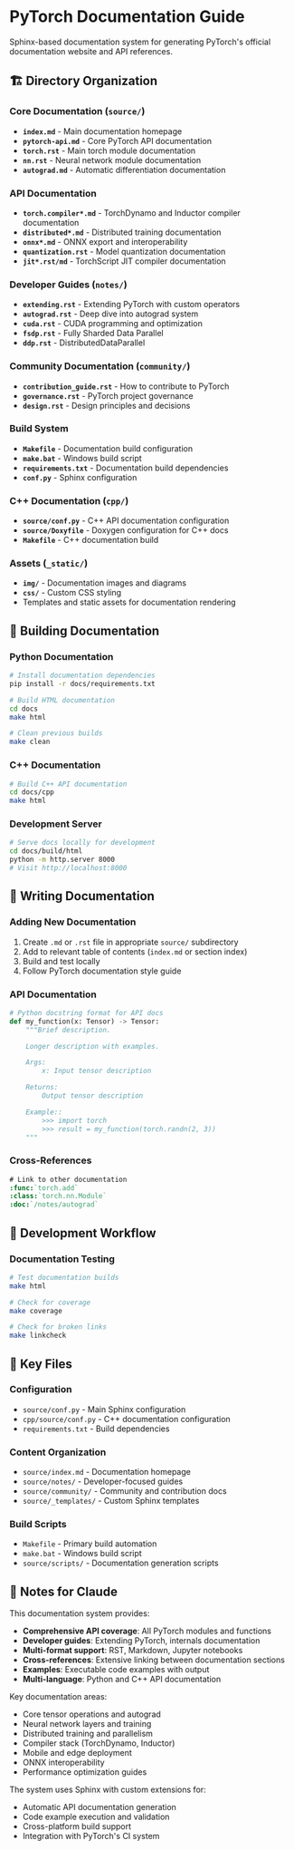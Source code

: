# PyTorch Documentation Guide

Sphinx-based documentation system for generating PyTorch's official documentation website and API references.

## 🏗️ Directory Organization

### Core Documentation (`source/`)
- **`index.md`** - Main documentation homepage
- **`pytorch-api.md`** - Core PyTorch API documentation
- **`torch.rst`** - Main torch module documentation
- **`nn.rst`** - Neural network module documentation
- **`autograd.md`** - Automatic differentiation documentation

### API Documentation
- **`torch.compiler*.md`** - TorchDynamo and Inductor compiler documentation
- **`distributed*.md`** - Distributed training documentation
- **`onnx*.md`** - ONNX export and interoperability
- **`quantization.rst`** - Model quantization documentation
- **`jit*.rst/md`** - TorchScript JIT compiler documentation

### Developer Guides (`notes/`)
- **`extending.rst`** - Extending PyTorch with custom operators
- **`autograd.rst`** - Deep dive into autograd system
- **`cuda.rst`** - CUDA programming and optimization
- **`fsdp.rst`** - Fully Sharded Data Parallel
- **`ddp.rst`** - DistributedDataParallel

### Community Documentation (`community/`)
- **`contribution_guide.rst`** - How to contribute to PyTorch
- **`governance.rst`** - PyTorch project governance
- **`design.rst`** - Design principles and decisions

### Build System
- **`Makefile`** - Documentation build configuration
- **`make.bat`** - Windows build script
- **`requirements.txt`** - Documentation build dependencies
- **`conf.py`** - Sphinx configuration

### C++ Documentation (`cpp/`)
- **`source/conf.py`** - C++ API documentation configuration
- **`source/Doxyfile`** - Doxygen configuration for C++ docs
- **`Makefile`** - C++ documentation build

### Assets (`_static/`)
- **`img/`** - Documentation images and diagrams
- **`css/`** - Custom CSS styling
- Templates and static assets for documentation rendering

## 🚀 Building Documentation

### Python Documentation
```bash
# Install documentation dependencies
pip install -r docs/requirements.txt

# Build HTML documentation
cd docs
make html

# Clean previous builds
make clean
```

### C++ Documentation
```bash
# Build C++ API documentation
cd docs/cpp
make html
```

### Development Server
```bash
# Serve docs locally for development
cd docs/build/html
python -m http.server 8000
# Visit http://localhost:8000
```

## 📝 Writing Documentation

### Adding New Documentation
1. Create `.md` or `.rst` file in appropriate `source/` subdirectory
2. Add to relevant table of contents (`index.md` or section index)
3. Build and test locally
4. Follow PyTorch documentation style guide

### API Documentation
```python
# Python docstring format for API docs
def my_function(x: Tensor) -> Tensor:
    """Brief description.

    Longer description with examples.

    Args:
        x: Input tensor description

    Returns:
        Output tensor description

    Example::
        >>> import torch
        >>> result = my_function(torch.randn(2, 3))
    """
```

### Cross-References
```rst
# Link to other documentation
:func:`torch.add`
:class:`torch.nn.Module`
:doc:`/notes/autograd`
```

## 🔧 Development Workflow

### Documentation Testing
```bash
# Test documentation builds
make html

# Check for coverage
make coverage

# Check for broken links
make linkcheck
```

## 📁 Key Files

### Configuration
- `source/conf.py` - Main Sphinx configuration
- `cpp/source/conf.py` - C++ documentation configuration
- `requirements.txt` - Build dependencies

### Content Organization
- `source/index.md` - Documentation homepage
- `source/notes/` - Developer-focused guides
- `source/community/` - Community and contribution docs
- `source/_templates/` - Custom Sphinx templates

### Build Scripts
- `Makefile` - Primary build automation
- `make.bat` - Windows build script
- `source/scripts/` - Documentation generation scripts

## 📝 Notes for Claude

This documentation system provides:
- **Comprehensive API coverage**: All PyTorch modules and functions
- **Developer guides**: Extending PyTorch, internals documentation
- **Multi-format support**: RST, Markdown, Jupyter notebooks
- **Cross-references**: Extensive linking between documentation sections
- **Examples**: Executable code examples with output
- **Multi-language**: Python and C++ API documentation

Key documentation areas:
- Core tensor operations and autograd
- Neural network layers and training
- Distributed training and parallelism
- Compiler stack (TorchDynamo, Inductor)
- Mobile and edge deployment
- ONNX interoperability
- Performance optimization guides

The system uses Sphinx with custom extensions for:
- Automatic API documentation generation
- Code example execution and validation
- Cross-platform build support
- Integration with PyTorch's CI system